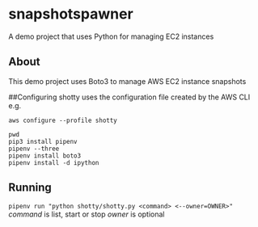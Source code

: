 # snapshotspawner
A demo project that uses Python for managing EC2 instances

## About
This demo project uses Boto3 to manage AWS EC2 instance snapshots

##Configuring
shotty uses the configuration file created by the AWS CLI e.g.

```
aws configure --profile shotty

pwd
pip3 install pipenv
pipenv --three
pipenv install boto3
pipenv install -d ipython
```

## Running
`pipenv run "python shotty/shotty.py <command> <--owner=OWNER>"`
*command* is list, start or stop
*owner* is optional
